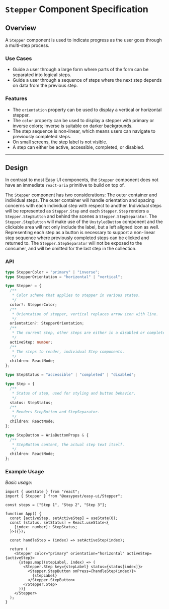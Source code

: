 # `Stepper` Component Specification

## Overview

A `Stepper` component is used to indicate progress as the user goes through a multi-step process.

### Use Cases

- Guide a user through a large form where parts of the form can be separated into logical steps.
- Guide a user through a sequence of steps where the next step depends on data from the previous step.

### Features

- The `orientation` property can be used to display a vertical or horizontal stepper.
- The `color` property can be used to display a stepper with primary or inverse colors; inverse is suitable on darker backgrounds.
- The step sequence is non-linear, which means users can navigate to previously completed steps.
- On small screens, the step label is not visible.
- A step can either be active, accessible, completed, or disabled.

---

## Design

In contrast to most Easy UI components, the `Stepper` component does not have an immediate `react-aria` primitive to build on top of.

The `Stepper` component has two considerations: The outer container and individual steps. The outer container will handle orientation and spacing concerns with each individual step with respect to another. Individual steps will be represented as `Stepper.Step` and each `Stepper.Step` renders a `Stepper.StepButton` and behind the scenes a `Stepper.StepSeparator`. The `Stepper.StepButton` will make use of the `UnstyledButton` component and the clickable area will not only include the label, but a left aligned icon as well. Representing each step as a button is necessary to support a non-linear step sequence where previously completed steps can be clicked and returned to. The `Stepper.StepSeparator` will not be exposed to the consumer, and will be omitted for the last step in the collection.

### API

```ts
type StepperColor = "primary" | "inverse";
type StepperOrientation = "horizontal" | "vertical";

type Stepper = {
  /**
   * Color scheme that applies to stepper in various states.
   */
  color?: StepperColor;
  /**
   * Orientation of stepper, vertical replaces arrow icon with line.
   */
  orientation?: StepperOrientation;
  /**
   * The current step, other steps are either in a disabled or completed state.
   */
  activeStep: number;
  /**
   * The steps to render, individual Step components.
   */
  children: ReactNode;
};

type StepStatus = "accessible" | "completed" | "disabled";

type Step = {
  /**
   * Status of step, used for styling and button behavior.
   */
  status: StepStatus;
  /**
   * Renders StepButton and StepSeparator.
   */
  children: ReactNode;
};

type StepButton = AriaButtonProps & {
  /**
   * StepButton content, the actual step text itself.
   */
  children: ReactNode;
};
```

### Example Usage

_Basic usage_:

```tsx
import { useState } from "react";
import { Stepper } from "@easypost/easy-ui/Stepper";

const steps = ["Step 1", "Step 2", "Step 3"];

function App() {
  const [activeStep, setActiveStep] = useState(0);
  const [status, setStatus] = React.useState<{
    [index: number]: StepStatus;
  }>({});

  const handleStep = (index) => setActiveStep(index);

  return (
    <Stepper color="primary" orientation="horizontal" activeStep={activeStep}>
      {steps.map((stepLabel, index) => (
        <Stepper.Step key={stepLabel} status={status[index]}>
          <Stepper.StepButton onPress={handleStep(index)}>
            {stepLabel}
          </Stepper.StepButton>
        </Stepper.Step>
      ))}
    </Stepper>
  );
}
```
